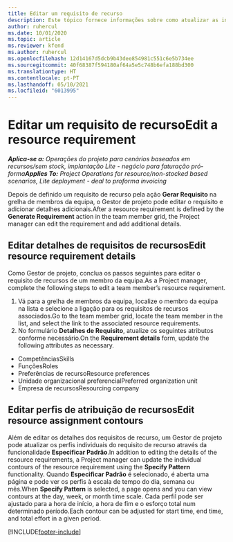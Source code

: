 ```yaml
---
title: Editar um requisito de recurso
description: Este tópico fornece informações sobre como atualizar as informações de requisitos de recursos.
author: ruhercul
ms.date: 10/01/2020
ms.topic: article
ms.reviewer: kfend
ms.author: ruhercul
ms.openlocfilehash: 12d14167d5dcb9b43dee854981c551c6e5b734ee
ms.sourcegitcommit: 40f68387f594180af64a5e5c748b6efa188bd300
ms.translationtype: HT
ms.contentlocale: pt-PT
ms.lasthandoff: 05/10/2021
ms.locfileid: "6013995"
---
```

# <a name="edit-a-resource-requirement"></a><span data-ttu-id="d8c9d-103">Editar um requisito de recurso</span><span class="sxs-lookup"><span data-stu-id="d8c9d-103">Edit a resource requirement</span></span>

<span data-ttu-id="d8c9d-104">_**Aplica-se a:** Operações do projeto para cenários baseados em recursos/sem stock, implantação Lite - negócio para faturação pró-forma_</span><span class="sxs-lookup"><span data-stu-id="d8c9d-104">_**Applies To:** Project Operations for resource/non-stocked based scenarios, Lite deployment - deal to proforma invoicing_</span></span>

<span data-ttu-id="d8c9d-105">Depois de definido um requisito de recurso pela ação **Gerar Requisito** na grelha de membros da equipa, o Gestor de projeto pode editar o requisito e adicionar detalhes adicionais.</span><span class="sxs-lookup"><span data-stu-id="d8c9d-105">After a resource requirement is defined by the **Generate Requirement** action in the team member grid, the Project manager can edit the requirement and add additional details.</span></span>

## <a name="edit-resource-requirement-details"></a><span data-ttu-id="d8c9d-106">Editar detalhes de requisitos de recursos</span><span class="sxs-lookup"><span data-stu-id="d8c9d-106">Edit resource requirement details</span></span>

<span data-ttu-id="d8c9d-107">Como Gestor de projeto, conclua os passos seguintes para editar o requisito de recursos de um membro da equipa.</span><span class="sxs-lookup"><span data-stu-id="d8c9d-107">As a Project manager, complete the following steps to edit a team member’s resource requirement.</span></span>

1. <span data-ttu-id="d8c9d-108">Vá para a grelha de membros da equipa, localize o membro da equipa na lista e selecione a ligação para os requisitos de recursos associados.</span><span class="sxs-lookup"><span data-stu-id="d8c9d-108">Go to the team member grid, locate the team member in the list, and select the link to the associated resource requirements.</span></span>
2. <span data-ttu-id="d8c9d-109">No formulário **Detalhes de Requisito**, atualize os seguintes atributos conforme necessário.</span><span class="sxs-lookup"><span data-stu-id="d8c9d-109">On the **Requirement details** form, update the following attributes as necessary.</span></span>

- <span data-ttu-id="d8c9d-110">Competências</span><span class="sxs-lookup"><span data-stu-id="d8c9d-110">Skills</span></span>
- <span data-ttu-id="d8c9d-111">Funções</span><span class="sxs-lookup"><span data-stu-id="d8c9d-111">Roles</span></span>
- <span data-ttu-id="d8c9d-112">Preferências de recurso</span><span class="sxs-lookup"><span data-stu-id="d8c9d-112">Resource preferences</span></span>
- <span data-ttu-id="d8c9d-113">Unidade organizacional preferencial</span><span class="sxs-lookup"><span data-stu-id="d8c9d-113">Preferred organization unit</span></span>
- <span data-ttu-id="d8c9d-114">Empresa de recursos</span><span class="sxs-lookup"><span data-stu-id="d8c9d-114">Resourcing company</span></span>

## <a name="edit-resource-assignment-contours"></a><span data-ttu-id="d8c9d-115">Editar perfis de atribuição de recursos</span><span class="sxs-lookup"><span data-stu-id="d8c9d-115">Edit resource assignment contours</span></span>

<span data-ttu-id="d8c9d-116">Além de editar os detalhes dos requisitos de recurso, um Gestor de projeto pode atualizar os perfis individuais do requisito de recurso através da funcionalidade **Especificar Padrão**.</span><span class="sxs-lookup"><span data-stu-id="d8c9d-116">In addition to editing the details of the resource requirements, a Project manager can update the individual contours of the resource requirement using the **Specify Pattern** functionality.</span></span> <span data-ttu-id="d8c9d-117">Quando **Especificar Padrão** é selecionado, é aberta uma página e pode ver os perfis à escala de tempo do dia, semana ou mês.</span><span class="sxs-lookup"><span data-stu-id="d8c9d-117">When **Specify Pattern** is selected, a page opens and you can view contours at the day, week, or month time scale.</span></span> <span data-ttu-id="d8c9d-118">Cada perfil pode ser ajustado para a hora de início, a hora de fim e o esforço total num determinado período.</span><span class="sxs-lookup"><span data-stu-id="d8c9d-118">Each contour can be adjusted for start time, end time, and total effort in a given period.</span></span>

[!INCLUDE[footer-include](../includes/footer-banner.md)]